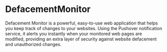 # DefacementMonitor
Defacement Monitor is a powerful, easy-to-use web application that helps you keep track of changes to your websites. Using the Pushover notification service, it alerts you instantly when your monitored web pages are modified, providing an extra layer of security against website defacement and unauthorized changes.
